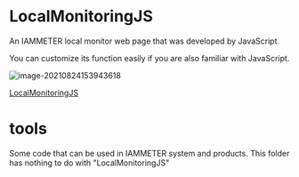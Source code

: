 



# LocalMonitoringJS

An IAMMETER local monitor web page that was developed by JavaScript. 

You can customize its function easily if you are also familiar with JavaScript.

![image-20210824153943618](https://leweidoc.oss-cn-hangzhou.aliyuncs.com/lewei50/img/iammeter/tmpliu/tmpimage-20210824153943618.png)

[LocalMonitoringJS](https://github.com/lewei50/iammeter/tree/master/LocalMonitoringJS)

# tools

Some code that can be used in IAMMETER system and products. This folder has nothing to do with "LocalMonitoringJS"
